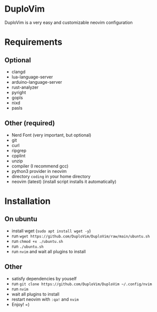 # DuploVim
DuploVim is a very easy and customizable neovim configuration

# Requirements
## Optional
- clangd
- lua-language-server
- arduino-language-server
- rust-analyzer
- pyright
- gopls
- nixd
- pasls

## Other (required)
- Nerd Font (very important, but optional)
- git
- curl
- ripgrep
- cpplint
- unzip
- compiler (I recommend gcc)
- python3 provider in neovim
- directory ```coding``` in your home directory
- neovim (latest) (install script installs it automatically)

# Installation
## On ubuntu
- install wget (```sudo apt install wget -y```)
- run ```wget https://github.com/DuploVim/DuploVim/raw/main/ubuntu.sh```
- run ```chmod +x ./ubuntu.sh```
- run ```./ubuntu.sh```
- run ```nvim``` and wait all plugins to install

## Other
- satisfy dependencies by youself
- run ```git clone https://github.com/DuploVim/DuploVim ~/.config/nvim```
- run ```nvim```
- wait all plugins to install
- restart neovim with ```:qa!``` and ```nvim```
- Enjoy! =)
